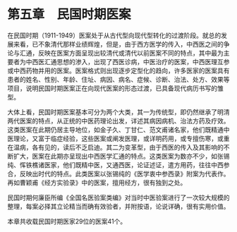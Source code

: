 # 第五章　民国时期医案

在民国时期（1911-1949）医案处于从古代型向现代型转化的过渡阶段。就总的发展来看，已不象清代那样业绩辉煌，但是，由于西方医学的传入，中西医之间的争论与汇通，反映在医案方面呈现出较清代或清代以前医案不同的特点，其中最为主要者为中西医汇通思想的渗入，出现了西医诊病，中医治疗的医案，中西医理互参或中西药物并用的医案。医案格式则出现逐步定型化的趋向，许多医家的医案具有患者的姓名、性别、年龄、住址、病因、病名、症候、诊断、治法、处方、效果等项目，说明民国时期医案正在向现代医案的形态过渡，已具备现代病历书写的雏型。

大体上看，民国时期医案基本可分为两个大类，其一为传统型，即仍然继承了明清两代医案的特点，从正统的中医药理论出发，详述其病因病机、治法方药及疗效。这类医案在此期仍居主导地位，如金子久、丁甘仁、范文甫诸名家，他们既精通中医理论，又富于临症经验，这些医案或阐发医理，或详明药用，或专擅伤寒，或重在温病，各有见的，读后不乏启迪。其二为变革型，由于西医的传入及其影响的不断扩大，医案在此期亦呈现出中西医学汇通的特点。这类医案为数亦不少，如张锡纯、恽铁樵诸医家，他们既精中医，又通西医，论证述证，遣方用药，往往中西参合，反映出时代的特点。此类医案以张锡纯的《医学衷中参西录》附案为代表作。再如曹颖甫《经方实验录》中的医案，擅用经方，很有独到之处。

民国时期何廉臣所编《全国名医验案类编》对当时中医验案进行了一次较大规模的整理，每案必择其立论精当而确有效验者，并附按语，论说详确，很有实用价值。

本章共收载民国时期医家29位的医案41个。
